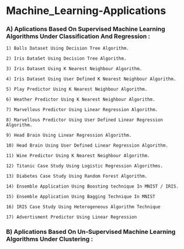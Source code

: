 # Machine_Learning-Applications

### A) Aplications Based On Supervised Machine Learning Algorithms Under Classification And Regression :

```1) Balls Dataset Using Decision Tree Algorithm.```

```2) Iris DataSet Using Decision Tree Algorithm.```

```3) Iris Dataset Using K Nearest Neighbour Algorithm.```

```4) Iris Dataset Using User Defined K Nearest Neighbour Algorithm.```

```5) Play Predictor Using K Nearest Neighbour Algorithm.```

```6) Weather Predictor Using K Nearest Neighbour Algorithm.```

```7) Marvellous Predictor Using Linear Regression Algorithm.```

```8) Marvellous Predictor Using User Defined Linear Regression Algorithm.```

```9) Head Brain Using Linear Regression Algorithm.```

```10) Head Brain Using User Defined Linear Regression Algorithm.```

```11) Wine Predictor Using K Nearest Neighbour Algorithm.```

```12) Titanic Case Study Using Logistic Regression Algorithms.```

```13) Diabetes Case Study Using Random Forest Algorithm. ```

```14) Ensemble Application Using Boosting technique In MNIST / IRIS.```

```15) Ensemble Application Using Bagging Technique In MNIST  ```

```16) IRIS Case Study Using Heterogeneous Algorithm Technique ```

```17) Advertisment Predictor Using Linear Regression ```

### B) Aplications Based On Un-Supervised Machine Learning Algorithms Under Clustering : 
